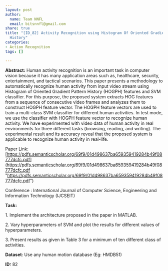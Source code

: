 ```yaml
---
layout: post
author:
  name: Team NNFL
  email: bitsnnfl@gmail.com
share: true
title: "[ID_82] Activity Recognition using Histogram Of Oriented Gradient Pattern
  History"
categories:
- Action Recognition
tags: []

---
```

**Abstract:** Human activity recognition is an important task in computer vision because it has many application areas such as, healthcare, security, entertainment, and tactical scenarios. This paper presents a methodology to automatically recognize human activity from input video stream using Histogram of Oriented Gradient Pattern History (HOGPH) features and SVM classifier. For this purpose, the proposed system extracts HOG features from a sequence of consecutive video frames and analyzes them to construct HOGPH feature vector. The HOGPH feature vectors are used to train a multi-class SVM classifier for different human activities. In test mode, we use the classifier with HOGPH feature vector to recognize human activity. We have experimented with video data of human activity in real environments for three different tasks (browsing, reading, and writing). The experimental result and its accuracy reveal that the proposed system is applicable to recognize human activity in real-life.

Paper Link: [https://pdfs.semanticscholar.org/69f9/01d498637ba659359419284b49f08777dcfc.pdf](https://pdfs.semanticscholar.org/69f9/01d498637ba659359419284b49f08777dcfc.pdf "https://pdfs.semanticscholar.org/69f9/01d498637ba659359419284b49f08777dcfc.pdf")

Conference : International Journal of Computer Science, Engineering and Information Technology (IJCSEIT)

**Task:**

1\. Implement the architecture proposed in the paper in MATLAB.

2\. Vary hyperparameters of SVM and plot the results for different values of hyperparameters.

3\. Present results as given in Table 3 for a minimum of ten different class of activities.

**Dataset**: Use any human motion database (Eg: HMDB51)

**ID:** 82